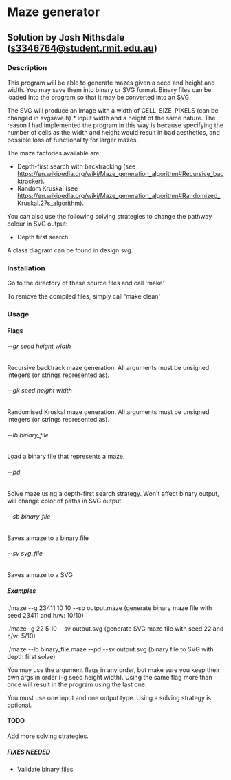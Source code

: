 Maze generator
==============

Solution by Josh Nithsdale (s3346764@student.rmit.edu.au)
---------------------------------------------------------


### Description
This program will be able to generate mazes given a seed and height and width.
You may save them into binary or SVG format. Binary files can be loaded into
the program so that it may be converted into an SVG.

The SVG will produce an image with a width of CELL_SIZE_PIXELS (can be changed
in svgsave.h) * input width and a height of the same nature.
The reason I had implemented the program in this way is because specifying the
number of cells as the width and height would result in bad aesthetics, and
possible loss of functionality for larger mazes.

The maze factories available are:
* Depth-first search with backtracking (see https://en.wikipedia.org/wiki/Maze_generation_algorithm#Recursive_backtracker).
* Random Kruskal (see https://en.wikipedia.org/wiki/Maze_generation_algorithm#Randomized_Kruskal.27s_algorithm). 

You can also use the following solving strategies to change the pathway colour in SVG output:
* Depth first search 

A class diagram can be found in design.svg.



### Installation
Go to the directory of these source files and call
    'make'

To remove the compiled files, simply call
    'make clean'



### Usage

#### Flags
###### --gr seed height width
Recursive backtrack maze generation.
All arguments must be unsigned integers (or strings represented as).

###### --gk seed height width
Randomised Kruskal maze generation.
All arguments must be unsigned integers (or strings represented as).

###### --lb binary_file
Load a binary file that represents a maze.

###### --pd
Solve maze using a depth-first search strategy. 
Won't affect binary output, will change color of paths in SVG output.

###### --sb binary_file
Saves a maze to a binary file

###### --sv svg_file
Saves a maze to a SVG

##### Examples

./maze --g 23411 10 10 --sb output.maze   (generate binary maze file with seed 23411 and h/w: 10/10)

./maze -g 22 5 10 --sv output.svg    (generate SVG maze file with seed 22 and h/w: 5/10)

./maze --lb binary_file.maze --pd --sv output.svg   (binary file to SVG with depth first solve)


You may use the argument flags in any order, but make sure you keep their own args 
in order (-g seed height width). Using the same flag more than once will result
in the program using the last one.

You must use one input and one output type. Using a solving strategy is optional.


#### TODO
Add more solving strategies.




##### FIXES NEEDED
* Validate binary files
